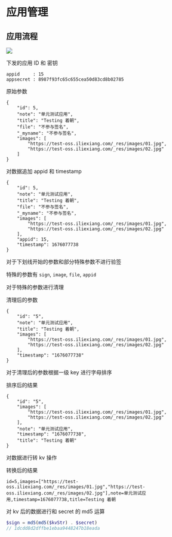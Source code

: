 # 应用管理

## 应用流程

![](https://file.wulicode.com/note/2023/02-11/09-24-55889.png)


下发的应用 ID 和 密钥

```
appid     : 15
appsecret : 8987f93fc65c655cea50d83cd8b02785
```

原始参数

```
{
    "id": 5,
    "note": "单元测试应用",
    "title": "Testing 着朝",
    "file": "不参与签名",
    "_myname": "不参与签名",
    "images": [
        "https://test-oss.iliexiang.com/_res/images/01.jpg",
        "https://test-oss.iliexiang.com/_res/images/02.jpg"
    ]
} 
```

对数据追加  appid 和 timestamp 

```
{
    "id": 5,
    "note": "单元测试应用",
    "title": "Testing 着朝",
    "file": "不参与签名",
    "_myname": "不参与签名",
    "images": [
        "https://test-oss.iliexiang.com/_res/images/01.jpg",
        "https://test-oss.iliexiang.com/_res/images/02.jpg"
    ],
    "appid": 15,
    "timestamp": 1676077738
} 
```

对于下划线开始的参数和部分特殊参数不进行验签

特殊的参数有 `sign`, `image`, `file`, `appid`

对于特殊的参数进行清理

清理后的参数

```
{
    "id": "5",
    "note": "单元测试应用",
    "title": "Testing 着朝",
    "images": [
        "https://test-oss.iliexiang.com/_res/images/01.jpg",
        "https://test-oss.iliexiang.com/_res/images/02.jpg"
    ],
    "timestamp": "1676077738"
}  
```

对于清理后的参数根据一级 key 进行字母排序

排序后的结果

```
{
    "id": "5",
    "images": [
        "https://test-oss.iliexiang.com/_res/images/01.jpg",
        "https://test-oss.iliexiang.com/_res/images/02.jpg"
    ],
    "note": "单元测试应用",
    "timestamp": "1676077738",
    "title": "Testing 着朝"
}  
```

对数据进行转 kv 操作

转换后的结果

```
id=5,images=["https://test-oss.iliexiang.com/_res/images/01.jpg","https://test-oss.iliexiang.com/_res/images/02.jpg"],note=单元测试应用,timestamp=1676077738,title=Testing 着朝
```

对 kv 后的数据进行和 secret 的 md5 运算

```php
$sign = md5(md5($kvStr) . $secret)
// 1dcdd8d2dffbe1ebaa9448247b18eada
```